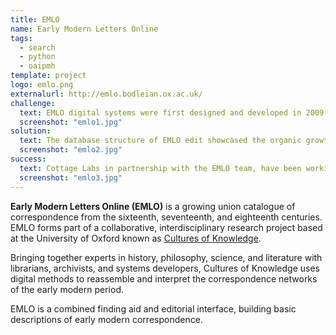 ```yaml
---
title: EMLO
name: Early Modern Letters Online
tags:
  - search
  - python
  - oaipmh
template: project
logo: emlo.png
externalurl: http://emlo.bodleian.ox.ac.uk/
challenge:
  text: EMLO digital systems were first designed and developed in 2009 by the Bodleian Libraries Oxford. They have since then been in constant use with the union catalogue growing in collection. In 2022, Cottage Labs were tasked with updating the EMLO digital systems, with the aim of modernising the software infrastructure and improving its functionality. Importantly, we had to retain interoperability among the different subsystems of EMLO,  during ongoing upgrades, as a part of our multi-year project.
  screenshot: "emlo1.jpg"
solution:
  text: The database structure of EMLO edit showcased the organic growth of EMLO. We identified bottlenecks and improved the performance of the underlying database design, while retaining interoperability with legacy components. We modernised the design of EMLO edit, taking into account  the requirements of the EMLO editorial team and workflows they had developed through years of using the system.
  screenshot: "emlo2.jpg"
success:
  text: Cottage Labs in partnership with the EMLO team, have been working closely on delivering a robust, modern software platform that meets their usage requirements and is better to maintain. We have now developed and deployed the upgraded, core EMLO Edit component and are currently working on upgrading the EMLO public discovery component. Following this, we will be working on expanding EMLO Edit, adding functionality to allow community edits and opening up EMLO edit to researchers across the world.
  screenshot: "emlo3.jpg"
---
```


**Early Modern Letters Online (EMLO)** is a growing union catalogue of correspondence from the sixteenth, seventeenth,
and eighteenth centuries. EMLO forms part of a collaborative, interdisciplinary research project based at the University
of Oxford known as [Cultures of Knowledge](https://www.culturesofknowledge.org/).

Bringing together experts in history, philosophy, science, and literature with librarians, archivists, and systems
developers, Cultures of Knowledge uses digital methods to reassemble and interpret the correspondence networks of the
early modern period.

EMLO is a combined finding aid and editorial interface, building basic descriptions of early modern correspondence.


